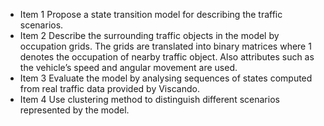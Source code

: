 - Item 1 Propose a state transition model for describing the traffic scenarios.
- Item 2 Describe the surrounding traffic objects in the model by occupation grids. The grids are translated into binary matrices where 1 denotes the occupation of nearby traffic object. Also attributes such as the vehicle’s speed and angular movement are used.
- Item 3 Evaluate the model by analysing sequences of states computed from real traffic data provided by Viscando.
- Item 4 Use clustering method to distinguish different scenarios represented by the model.
